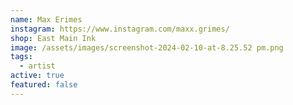 ```yaml
---
name: Max Erimes
instagram: https://www.instagram.com/maxx.grimes/
shop: East Main Ink
image: /assets/images/screenshot-2024-02-10-at-8.25.52 pm.png
tags:
  - artist
active: true
featured: false
---
```

